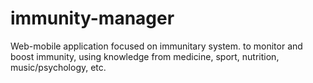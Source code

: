 # immunity-manager
Web-mobile application focused on immunitary system. to monitor and boost immunity, using knowledge from medicine, sport, nutrition, music/psychology, etc.
